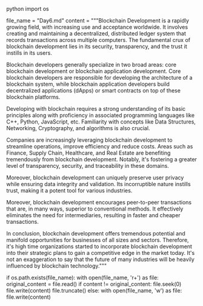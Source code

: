 python
import os

file_name = "Day6.md"
content = """Blockchain Development is a rapidly growing field, with increasing use and acceptance worldwide. It involves creating and maintaining a decentralized, distributed ledger system that records transactions across multiple computers. The fundamental crux of blockchain development lies in its security, transparency, and the trust it instills in its users.

Blockchain developers generally specialize in two broad areas: core blockchain development or blockchain application development. Core blockchain developers are responsible for developing the architecture of a blockchain system, while blockchain application developers build decentralized applications (dApps) or smart contracts on top of these blockchain platforms.

Developing with blockchain requires a strong understanding of its basic principles along with proficiency in associated programming languages like C++, Python, JavaScript, etc. Familiarity with concepts like Data Structures, Networking, Cryptography, and algorithms is also crucial.

Companies are increasingly leveraging blockchain development to streamline operations, improve efficiency and reduce costs. Areas such as Finance, Supply Chain, Healthcare, and Real Estate are benefiting tremendously from blockchain development. Notably, it's fostering a greater level of transparency, security, and traceability in these domains.

Moreover, blockchain development can uniquely preserve user privacy while ensuring data integrity and validation. Its incorruptible nature instills trust, making it a potent tool for various industries.

Moreover, blockchain development encourages peer-to-peer transactions that are, in many ways, superior to conventional methods. It effectively eliminates the need for intermediaries, resulting in faster and cheaper transactions.

In conclusion, blockchain development offers tremendous potential and manifold opportunities for businesses of all sizes and sectors. Therefore, it's high time organizations started to incorporate blockchain development into their strategic plans to gain a competitive edge in the market today. It's not an exaggeration to say that the future of many industries will be heavily influenced by blockchain technology."""

if os.path.exists(file_name):
    with open(file_name, 'r+') as file:
        original_content = file.read()
        if content != original_content:
            file.seek(0)
            file.write(content)
            file.truncate()
else:
    with open(file_name, 'w') as file:
        file.write(content)
